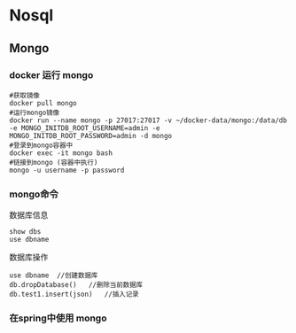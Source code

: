 # Nosql


## Mongo
### docker 运行 mongo
```shell
#获取镜像
docker pull mongo
#运行mongo镜像
docker run --name mongo -p 27017:27017 -v ~/docker-data/mongo:/data/db -e MONGO_INITDB_ROOT_USERNAME=admin -e MONGO_INITDB_ROOT_PASSWORD=admin -d mongo
#登录到mongo容器中
docker exec -it mongo bash
#链接到mongo (容器中执行)
mongo -u username -p password
```
### mongo命令
数据库信息
```mongo
show dbs
use dbname
```
数据库操作
```mongo
use dbname	//创建数据库
db.dropDatabase()	//删除当前数据库
db.test1.insert(json)	//插入记录
```

### 在spring中使用 mongo
